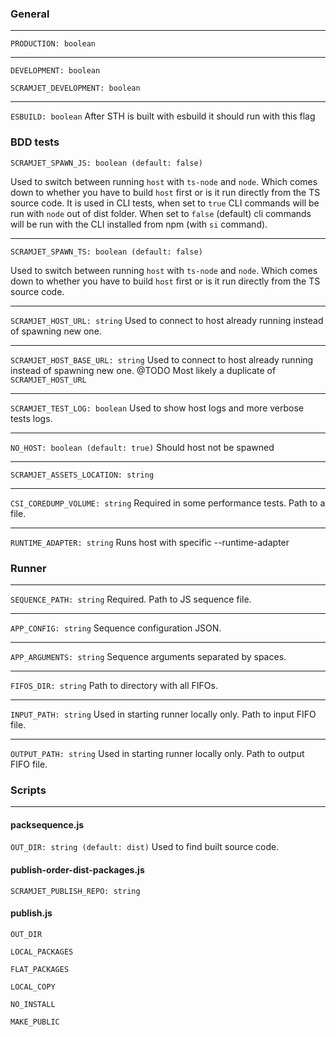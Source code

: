 ### General

---
`PRODUCTION: boolean`

---
`DEVELOPMENT: boolean`

`SCRAMJET_DEVELOPMENT: boolean`

---
`ESBUILD: boolean`
After STH is built with esbuild it should run with this flag

### BDD tests

`SCRAMJET_SPAWN_JS: boolean (default: false)`

Used to switch between running `host` with `ts-node` and `node`.
Which comes down to whether you have to build `host` first or is it run directly from the TS source code.
It is used in CLI tests, when set to `true` CLI commands will be run with `node` out of dist folder.
When set to `false` (default) cli commands will be run with the CLI installed from npm (with `si` command).

---
`SCRAMJET_SPAWN_TS: boolean (default: false)`

Used to switch between running `host` with `ts-node` and `node`.
Which comes down to whether you have to build `host` first or is it run directly from the TS source code.

---
`SCRAMJET_HOST_URL: string`
Used to connect to host already running instead of spawning new one.

---
`SCRAMJET_HOST_BASE_URL: string`
Used to connect to host already running instead of spawning new one.
@TODO Most likely a duplicate of `SCRAMJET_HOST_URL`

---
`SCRAMJET_TEST_LOG: boolean`
Used to show host logs and more verbose tests logs.

---
`NO_HOST: boolean (default: true)`
Should host not be spawned

---
`SCRAMJET_ASSETS_LOCATION: string`

---
`CSI_COREDUMP_VOLUME: string`
Required in some performance tests. Path to a file.

---
`RUNTIME_ADAPTER: string`
Runs host with specific --runtime-adapter

### Runner

---
`SEQUENCE_PATH: string`
Required. Path to JS sequence file.

---
`APP_CONFIG: string`
Sequence configuration JSON.

---
`APP_ARGUMENTS: string`
Sequence arguments separated by spaces.

---
`FIFOS_DIR: string`
Path to directory with all FIFOs.

---
`INPUT_PATH: string`
Used in starting runner locally only. Path to input FIFO file.

---
`OUTPUT_PATH: string`
Used in starting runner locally only. Path to output FIFO file.

### Scripts

---

#### packsequence.js

`OUT_DIR: string (default: dist)`
Used to find built source code.

#### publish-order-dist-packages.js

`SCRAMJET_PUBLISH_REPO: string`

#### publish.js

`OUT_DIR`

`LOCAL_PACKAGES`

`FLAT_PACKAGES`

`LOCAL_COPY`

`NO_INSTALL`

`MAKE_PUBLIC`
